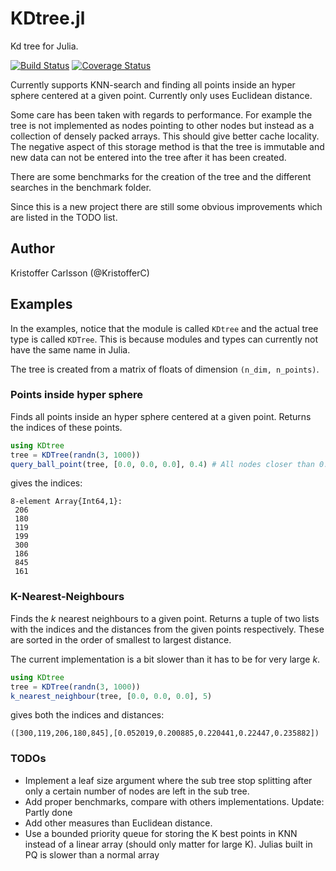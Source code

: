 # KDtree.jl

Kd tree for Julia.

[![Build Status](https://travis-ci.org/KristofferC/KDtree.jl.svg?branch=master)](https://travis-ci.org/KristofferC/KDtree.jl) [![Coverage Status](https://coveralls.io/repos/KristofferC/KDtree.jl/badge.svg)](https://coveralls.io/r/KristofferC/KDtree.jl)

Currently supports KNN-search and finding all points inside an hyper sphere centered at a given point. Currently only
uses Euclidean distance.

Some care has been taken with regards to performance. For example the tree is not implemented as nodes pointing to other nodes but instead as a collection of densely packed arrays. This should give better cache locality. The negative aspect of this storage method is that the tree is immutable and new data can not be entered into the tree after it has been created.

There are some benchmarks for the creation of the tree and the different searches in the benchmark folder. 

Since this is a new project there are still some obvious improvements which are listed in the TODO list.

## Author
Kristoffer Carlsson (@KristofferC)

## Examples

In the examples, notice that the module is called `KDtree` and the actual tree type is called `KDTree`. This is because modules and types can currently not have the same name in Julia.

The tree is created from a matrix of floats of dimension `(n_dim, n_points)`.

### Points inside hyper sphere

Finds all points inside an hyper sphere centered at a given point. Returns the indices of these points. 

```julia
using KDtree
tree = KDTree(randn(3, 1000))
query_ball_point(tree, [0.0, 0.0, 0.0], 0.4) # All nodes closer than 0.4 of (0.0, 0.0, 0.0)
```
gives the indices:
```
8-element Array{Int64,1}:
 206
 180
 119
 199
 300
 186
 845
 161
```

### K-Nearest-Neighbours

Finds the *k* nearest neighbours to a given point. Returns a tuple of two lists with the indices and the distances
from the given points respectively. These are sorted in the order of smallest to largest distance.

The current implementation is a bit slower than it has to be for very large *k*.

```julia
using KDtree
tree = KDTree(randn(3, 1000))
k_nearest_neighbour(tree, [0.0, 0.0, 0.0], 5)
```
gives both the indices and distances:
```
([300,119,206,180,845],[0.052019,0.200885,0.220441,0.22447,0.235882])
```

### TODOs
* Implement a leaf size argument where the sub tree stop splitting after
   only a certain number of nodes are left in the sub tree.
* Add proper benchmarks, compare with others implementations. Update: Partly done
* Add other measures than Euclidean distance.
* Use a bounded priority queue for storing the K best points in KNN instead of a linear array (should only matter for large K). 
  Julias built in PQ is slower than a normal array
